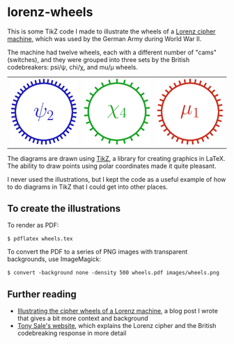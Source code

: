 # lorenz-wheels

This is some TikZ code I made to illustrate the wheels of a [Lorenz cipher machine], which was used by the German Army during World War II.

The machine had twelve wheels, each with a different number of "cams" (switches), and they were grouped into three sets by the British codebreakers: psi/ψ, chi/χ, and mu/μ wheels.

<table>
  <tr>
    <td>
      <img src="https://github.com/alexwlchan/lorenz-wheels/blob/main/images/wheels-1.png?raw=true">
    </td>
    <td>
      <img src="https://github.com/alexwlchan/lorenz-wheels/blob/main/images/wheels-8.png?raw=true">
    </td>
    <td>
      <img src="https://github.com/alexwlchan/lorenz-wheels/blob/main/images/wheels-10.png?raw=true">
    </td>
  </tr>
</table>

The diagrams are drawn using [TikZ], a library for creating graphics in LaTeX.
The ability to draw points using polar coordinates made it quite pleasant.

I never used the illustrations, but I kept the code as a useful example of how to do diagrams in TikZ that I could get into other places.

[Lorenz cipher machine]: https://en.wikipedia.org/wiki/Lorenz_cipher
[TikZ]: https://tikz.dev/

## To create the illustrations

To render as PDF:

```
$ pdflatex wheels.tex
```

To convert the PDF to a series of PNG images with transparent backgrounds, use ImageMagick:

```
$ convert -background none -density 500 wheels.pdf images/wheels.png
```

## Further reading

-   [Illustrating the cipher wheels of a Lorenz machine](https://alexwlchan.net/2022/04/lorenz-wheels/), a blog post I wrote that gives a bit more context and background
-   [Tony Sale's website](https://www.codesandciphers.co.uk/virtualbp/fish/fishindex.htm), which explains the Lorenz cipher and the British codebreaking response in more detail

